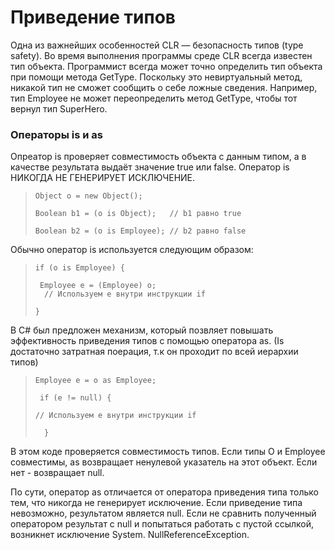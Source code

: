 # Приведение типов

Одна из важнейших особенностей CLR — безопасность типов \(type safety\). Во время выполнения программы среде CLR всегда известен тип объекта. Программист всегда может точно определить тип объекта при помощи метода GetType. Поскольку это невиртуальный метод, никакой тип не сможет сообщить о себе ложные сведения. Например, тип Employee не может переопределить метод GetType, чтобы тот вернул тип SuperHero.

### Операторы is и as

Опреатор is проверяет совместимость объекта с данным типом, а в качестве результата выдаёт значение true или false. Оператор is НИКОГДА НЕ ГЕНЕРИРУЕТ ИСКЛЮЧЕНИЕ.

> `Object o = new Object();`
>
> `Boolean b1 = (o is Object);   // b1 равно true`
>
> `Boolean b2 = (o is Employee); // b2 равно false`

Обычно оператор is используется следующим образом:

> `if (o is Employee) { `
>
> `  Employee e = (Employee) o;   // Используем e внутри инструкции if  `
>
> `}`

В С\# был предложен механизм, который позвляет повышать эффективность приведения типов с помощью оператора as. \(Is достаточно затратная поерация, т.к он проходит по всей иерархии типов\)

> `Employee e = o as Employee;`
>
> ` if (e != null) {   `
>
> `// Используем e внутри инструкции if`
>
> `  }`

В этом коде проверяется совместимость типов. Если типы O и Employee совместимы, as возвращает ненулевой указатель на этот объект. Если нет - возвращает null.

По сути, оператор as отличается от оператора приведения типа только тем, что никогда не генерирует исключение. Если приведение типа невозможно, результатом является null. Если не сравнить полученный оператором результат с null и попытаться работать с пустой ссылкой, возникнет исключение System. NullReferenceException. 



